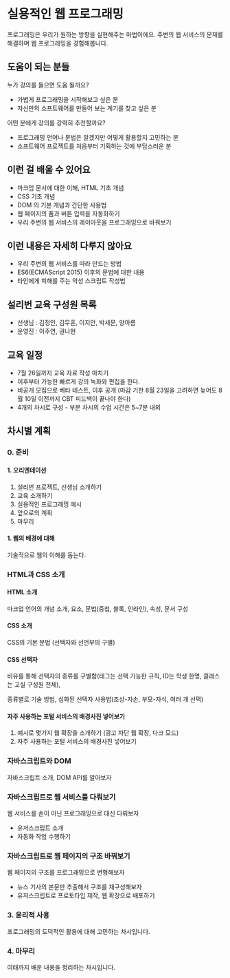 # 실용적인 웹 프로그래밍

프로그래밍은 우리가 원하는 방향을 실현해주는 마법이에요. 주변의 웹 서비스의 문제를 해결하며 웹 프로그래밍을 경험해봅니다.

## 도움이 되는 분들

누가 강의를 들으면 도움 될까요?

- 가볍게 프로그래밍을 시작해보고 싶은 분
- 자신만의 소프트웨어를 만들어 보는 계기를 찾고 싶은 분

어떤 분에게 강의를 강력히 추천할까요?

- 프로그래밍 언어나 문법은 알겠지만 어떻게 활용할지 고민하는 분
- 소프트웨어 프로젝트를 처음부터 기획하는 것에 부담스러운 분

## 이런 걸 배울 수 있어요

- 마크업 문서에 대한 이해, HTML 기초 개념
- CSS 기초 개념
- DOM 의 기본 개념과 간단한 사용법
- 웹 페이지의 폼과 버튼 입력을 자동화하기
- 우리 주변의 웹 서비스의 레이아웃을 프로그래밍으로 바꿔보기

## 이런 내용은 자세히 다루지 않아요

- 우리 주변의 웹 서비스를 따라 만드는 방법
- ES6(ECMAScript 2015) 이후의 문법에 대한 내용
- 타인에게 피해를 주는 악성 스크립트 작성법

## 설리번 교육 구성원 목록

- 선생님 : 김정인, 김무훈, 이지안, 박세문, 양아름
- 운영진 : 이주연, 권나현

## 교육 일정

- 7월 26일까지 교육 자료 작성 마치기
- 이후부터 가능한 빠르게 강의 녹화와 편집을 한다.
- 비공개 모집으로 베타 테스트, 이후 공개 (마감 기한 8월 23일을 고려하면 늦어도 8월 10일 이전까지 CBT 피드백이 끝나야 한다)
- 4개의 차시로 구성 - 부분 차시의 수업 시간은 5~7분 내외

## 차시별 계획

### 0. 준비

#### 1. 오리엔테이션

1. 설리번 프로젝트, 선생님 소개하기
2. 교육 소개하기
3. 실용적인 프로그래밍 예시
4. 앞으로의 계획
5. 마무리

#### 1. 웹의 배경에 대해

기술적으로 웹의 이해를 돕는다.

### HTML과 CSS 소개

#### HTML 소개

마크업 언어의 개념 소개, 요소, 문법(중첩, 블록, 인라인), 속성, 문서 구성

#### CSS 소개

CSS의 기본 문법 (선택자와 선언부의 구별)

#### CSS 선택자

비유를 통해 선택자의 종류를 구별함(태그는 선택 가능한 규칙, ID는 학생 한명, 클래스는 교실 구성원 전체),

종류별로 기술 방법, 심화된 선택자 사용법(조상-자손, 부모-자식, 여러 개 선택)

#### 자주 사용하는 포털 서비스의 배경사진 넣어보기

1. 예시로 몇가지 웹 확장을 소개하기 (광고 차단 웹 확장, 다크 모드)
2. 자주 사용하는 포털 서비스의 배경사진 넣어보기

### 자바스크립트와 DOM

자바스크립트 소개, DOM API를 알아보자

### 자바스크립트로 웹 서비스를 다뤄보기

웹 서비스를 손이 아닌 프로그래밍으로 대신 다뤄보자

- 유저스크립트 소개
- 자동화 작업 수행하기

### 자바스크립트로 웹 페이지의 구조 바꿔보기

웹 페이지의 구조를 프로그래밍으로 변형해보자

- 뉴스 기사의 본문만 추출해서 구조를 재구성해보자
- 유저스크립트로 프로토타입 제작, 웹 확장으로 배포하기

### 3. 윤리적 사용

프로그래밍의 도덕적인 활용에 대해 고민하는 차시입니다.

### 4. 마무리

여태까지 배운 내용을 정리하는 차시입니다.
